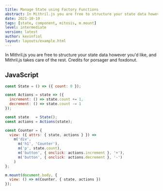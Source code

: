 ```yaml
---
title: Manage State using Factory Functions
abstract: In Mithril.js you are free to structure your state data however you'd like, and Mithril.js takes care of the rest.
date: 2021-10-19
tags: [state, component, mitosis, m.mount]
level: intermediate
version: latest
author: kevinfiol
layout: layouts/example.html
---
```


In Mithril.js you are free to structure your state data however you'd like, and Mithril.js takes care of the rest.
Credits for porsager and foxdonut.

## JavaScript

~~~js
const State = () => ({ count: 0 });

const Actions = state => ({
  increment: () => state.count += 1,
  decrement: () => state.count -= 1
});

const state   = State();
const actions = Actions(state);

const Counter = {
  view: ({ attrs: { state, actions } }) =>
    m('div',
      m('h1', 'Counter'),
      m('p', state.count),
      m('button', { onclick: actions.increment }, '+'),
      m('button', { onclick: actions.decrement }, '-')
    )
};

m.mount(document.body, {
  view: () => m(Counter, { state, actions })
});
~~~
